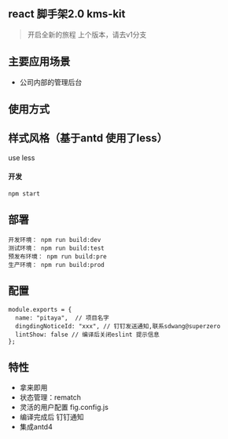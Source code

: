 ## react 脚手架2.0 kms-kit
> 开启全新的旅程
> 上个版本，请去v1分支
## 主要应用场景
* 公司内部的管理后台

## 使用方式
## 样式风格（基于antd 使用了less）
use less

#### 开发
```
npm start
```

## 部署

```
开发环境： npm run build:dev
测试环境： npm run build:test
预发布环境： npm run build:pre
生产环境： npm run build:prod
```

## 配置
```
module.exports = {
  name: "pitaya",  // 项目名字
  dingdingNoticeId: "xxx", // 钉钉发送通知,联系sdwang@superzero
  lintShow: false // 编译后关闭eslint 提示信息
};
```


## 特性
* 拿来即用
* 状态管理：rematch
* 灵活的用户配置 fig.config.js
* 编译完成后 钉钉通知
* 集成antd4
